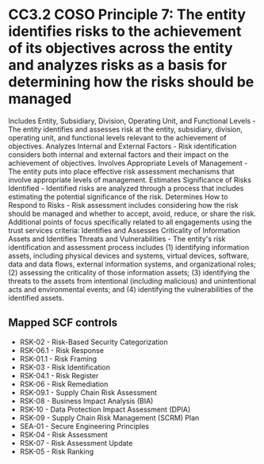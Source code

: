 # CC3.2 COSO Principle 7: The entity identifies risks to the achievement of its objectives across the entity and analyzes risks as a basis for determining how the risks should be managed
Includes Entity, Subsidiary, Division, Operating Unit, and Functional Levels - The entity identifies and assesses risk at the entity, subsidiary, division, operating unit, and functional levels relevant to the achievement of objectives. Analyzes Internal and External Factors - Risk identification considers both internal and external factors and their impact on the achievement of objectives. Involves Appropriate Levels of Management - The entity puts into place effective risk assessment mechanisms that involve appropriate levels of management. Estimates Significance of Risks Identified - Identified risks are analyzed through a process that includes estimating the potential significance of the risk. Determines How to Respond to Risks - Risk assessment includes considering how the risk should be managed and whether to accept, avoid, reduce, or share the risk. Additional points of focus specifically related to all engagements using the trust services criteria: Identifies and Assesses Criticality of Information Assets and Identifies Threats and Vulnerabilities - The entity's risk identification and assessment process includes (1) identifying information assets, including physical devices and systems, virtual devices, software, data and data flows, external information systems, and organizational roles; (2) assessing the criticality of those information assets; (3) identifying the threats to the assets from intentional (including malicious) and unintentional acts and environmental events; and (4) identifying the vulnerabilities of the identified assets.
## Mapped SCF controls
- RSK-02 - Risk-Based Security Categorization
- RSK-06.1 - Risk Response
- RSK-01.1 - Risk Framing
- RSK-03 - Risk Identification
- RSK-04.1 - Risk Register
- RSK-06 - Risk Remediation
- RSK-09.1 - Supply Chain Risk Assessment
- RSK-08 - Business Impact Analysis (BIA)
- RSK-10 - Data Protection Impact Assessment (DPIA)
- RSK-09 - Supply Chain Risk Management (SCRM) Plan
- SEA-01 - Secure Engineering Principles
- RSK-04 - Risk Assessment
- RSK-07 - Risk Assessment Update
- RSK-05 - Risk Ranking